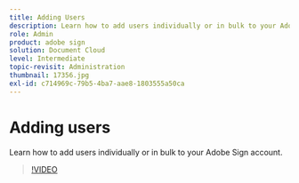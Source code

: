 ```yaml
---
title: Adding Users
description: Learn how to add users individually or in bulk to your Adobe Sign account
role: Admin
product: adobe sign
solution: Document Cloud
level: Intermediate
topic-revisit: Administration
thumbnail: 17356.jpg
exl-id: c714969c-79b5-4ba7-aae8-1803555a50ca
---
```

# Adding users

Learn how to add users individually or in bulk to your Adobe Sign account.

>[!VIDEO](https://video.tv.adobe.com/v/17356?hidetitle=true)
